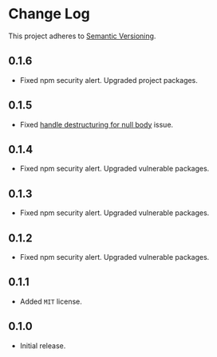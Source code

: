 # Change Log

This project adheres to [Semantic Versioning](http://semver.org/).

## 0.1.6

- Fixed npm security alert. Upgraded project packages.

## 0.1.5

- Fixed [handle destructuring for null body](https://github.com/mbalabash/puppeteer-autoscroll-down/pull/3) issue.

## 0.1.4

- Fixed npm security alert. Upgraded vulnerable packages.

## 0.1.3

- Fixed npm security alert. Upgraded vulnerable packages.

## 0.1.2

- Fixed npm security alert. Upgraded vulnerable packages.

## 0.1.1

- Added `MIT` license.

## 0.1.0

- Initial release.
